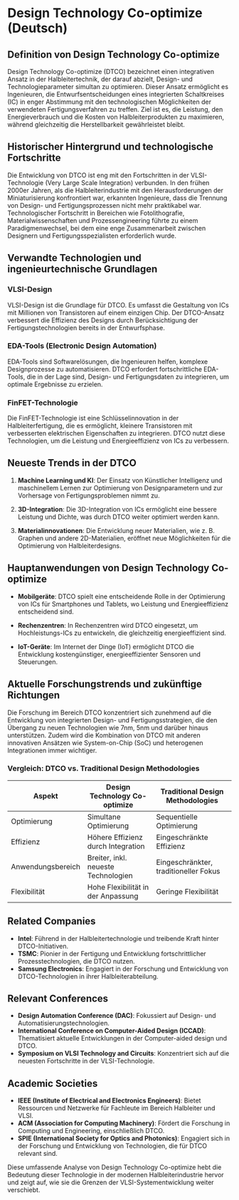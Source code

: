 # Design Technology Co-optimize (Deutsch)

## Definition von Design Technology Co-optimize

Design Technology Co-optimize (DTCO) bezeichnet einen integrativen Ansatz in der Halbleitertechnik, der darauf abzielt, Design- und Technologieparameter simultan zu optimieren. Dieser Ansatz ermöglicht es Ingenieuren, die Entwurfsentscheidungen eines integrierten Schaltkreises (IC) in enger Abstimmung mit den technologischen Möglichkeiten der verwendeten Fertigungsverfahren zu treffen. Ziel ist es, die Leistung, den Energieverbrauch und die Kosten von Halbleiterprodukten zu maximieren, während gleichzeitig die Herstellbarkeit gewährleistet bleibt.

## Historischer Hintergrund und technologische Fortschritte

Die Entwicklung von DTCO ist eng mit den Fortschritten in der VLSI-Technologie (Very Large Scale Integration) verbunden. In den frühen 2000er Jahren, als die Halbleiterindustrie mit den Herausforderungen der Miniaturisierung konfrontiert war, erkannten Ingenieure, dass die Trennung von Design- und Fertigungsprozessen nicht mehr praktikabel war. Technologischer Fortschritt in Bereichen wie Fotolithografie, Materialwissenschaften und Prozessengineering führte zu einem Paradigmenwechsel, bei dem eine enge Zusammenarbeit zwischen Designern und Fertigungsspezialisten erforderlich wurde.

## Verwandte Technologien und ingenieurtechnische Grundlagen

### VLSI-Design

VLSI-Design ist die Grundlage für DTCO. Es umfasst die Gestaltung von ICs mit Millionen von Transistoren auf einem einzigen Chip. Der DTCO-Ansatz verbessert die Effizienz des Designs durch Berücksichtigung der Fertigungstechnologien bereits in der Entwurfsphase.

### EDA-Tools (Electronic Design Automation)

EDA-Tools sind Softwarelösungen, die Ingenieuren helfen, komplexe Designprozesse zu automatisieren. DTCO erfordert fortschrittliche EDA-Tools, die in der Lage sind, Design- und Fertigungsdaten zu integrieren, um optimale Ergebnisse zu erzielen.

### FinFET-Technologie

Die FinFET-Technologie ist eine Schlüsselinnovation in der Halbleiterfertigung, die es ermöglicht, kleinere Transistoren mit verbesserten elektrischen Eigenschaften zu integrieren. DTCO nutzt diese Technologien, um die Leistung und Energieeffizienz von ICs zu verbessern.

## Neueste Trends in der DTCO

1. **Machine Learning und KI**: Der Einsatz von Künstlicher Intelligenz und maschinellem Lernen zur Optimierung von Designparametern und zur Vorhersage von Fertigungsproblemen nimmt zu.
   
2. **3D-Integration**: Die 3D-Integration von ICs ermöglicht eine bessere Leistung und Dichte, was durch DTCO weiter optimiert werden kann.

3. **Materialinnovationen**: Die Entwicklung neuer Materialien, wie z. B. Graphen und andere 2D-Materialien, eröffnet neue Möglichkeiten für die Optimierung von Halbleiterdesigns.

## Hauptanwendungen von Design Technology Co-optimize

- **Mobilgeräte**: DTCO spielt eine entscheidende Rolle in der Optimierung von ICs für Smartphones und Tablets, wo Leistung und Energieeffizienz entscheidend sind.
  
- **Rechenzentren**: In Rechenzentren wird DTCO eingesetzt, um Hochleistungs-ICs zu entwickeln, die gleichzeitig energieeffizient sind.

- **IoT-Geräte**: Im Internet der Dinge (IoT) ermöglicht DTCO die Entwicklung kostengünstiger, energieeffizienter Sensoren und Steuerungen.

## Aktuelle Forschungstrends und zukünftige Richtungen

Die Forschung im Bereich DTCO konzentriert sich zunehmend auf die Entwicklung von integrierten Design- und Fertigungsstrategien, die den Übergang zu neuen Technologien wie 7nm, 5nm und darüber hinaus unterstützen. Zudem wird die Kombination von DTCO mit anderen innovativen Ansätzen wie System-on-Chip (SoC) und heterogenen Integrationen immer wichtiger.

### Vergleich: DTCO vs. Traditional Design Methodologies

| Aspekt                  | Design Technology Co-optimize | Traditional Design Methodologies |
|-------------------------|-------------------------------|----------------------------------|
| Optimierung             | Simultane Optimierung         | Sequentielle Optimierung         |
| Effizienz               | Höhere Effizienz durch Integration | Eingeschränkte Effizienz         |
| Anwendungsbereich       | Breiter, inkl. neueste Technologien | Eingeschränkter, traditioneller Fokus |
| Flexibilität            | Hohe Flexibilität in der Anpassung | Geringe Flexibilität             |

## Related Companies

- **Intel**: Führend in der Halbleitertechnologie und treibende Kraft hinter DTCO-Initiativen.
- **TSMC**: Pionier in der Fertigung und Entwicklung fortschrittlicher Prozesstechnologien, die DTCO nutzen.
- **Samsung Electronics**: Engagiert in der Forschung und Entwicklung von DTCO-Technologien in ihrer Halbleiterabteilung.

## Relevant Conferences

- **Design Automation Conference (DAC)**: Fokussiert auf Design- und Automatisierungstechnologien.
- **International Conference on Computer-Aided Design (ICCAD)**: Thematisiert aktuelle Entwicklungen in der Computer-aided design und DTCO.
- **Symposium on VLSI Technology and Circuits**: Konzentriert sich auf die neuesten Fortschritte in der VLSI-Technologie.

## Academic Societies

- **IEEE (Institute of Electrical and Electronics Engineers)**: Bietet Ressourcen und Netzwerke für Fachleute im Bereich Halbleiter und VLSI.
- **ACM (Association for Computing Machinery)**: Fördert die Forschung in Computing und Engineering, einschließlich DTCO.
- **SPIE (International Society for Optics and Photonics)**: Engagiert sich in der Forschung und Entwicklung von Technologien, die für DTCO relevant sind.

Diese umfassende Analyse von Design Technology Co-optimize hebt die Bedeutung dieser Technologie in der modernen Halbleiterindustrie hervor und zeigt auf, wie sie die Grenzen der VLSI-Systementwicklung weiter verschiebt.